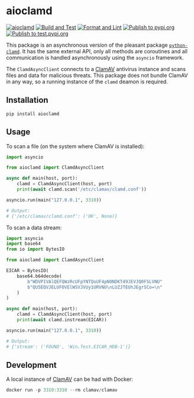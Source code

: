 # aioclamd

[![aioclamd](https://img.shields.io/pypi/v/aioclamd.svg)](https://pypi.python.org/pypi/aioclamd)
[![Build and Test](https://github.com/swedwise/aioclamd/actions/workflows/build_and_test.yml/badge.svg)](https://github.com/swedwise/aioclamd/actions/workflows/build_and_test.yml)
[![Format and Lint](https://github.com/swedwise/aioclamd/actions/workflows/format_and_lint.yml/badge.svg)](https://github.com/swedwise/aioclamd/actions/workflows/format_and_lint.yml)
[![Publish to pypi.org](https://github.com/swedwise/aioclamd/actions/workflows/pypi-publish.yml/badge.svg)](https://github.com/swedwise/aioclamd/actions/workflows/pypi-publish.yml)
[![Publish to test.pypi.org](https://github.com/swedwise/aioclamd/actions/workflows/test-pypi-publish.yml/badge.svg)](https://github.com/swedwise/aioclamd/actions/workflows/test-pypi-publish.yml)


This package is an asynchronous version of the pleasant package 
[`python-clamd`](https://github.com/graingert/python-clamd). It has the same external
API, only all methods are coroutines and all communication is handled 
asynchronously using the ``asyncio`` framework.

The `ClamdAsyncClient` connects to a [ClamAV](https://www.clamav.net/) antivirus instance and scans
files and data for malicious threats. This package does not bundle ClamAV in any way,
so a running instance of the `clamd` deamon is required.

## Installation

```
pip install aioclamd
```

## Usage

To scan a file (on the system where ClamAV is installed):

```python
import asyncio

from aioclamd import ClamdAsyncClient

async def main(host, port):
    clamd = ClamdAsyncClient(host, port)
    print(await clamd.scan('/etc/clamav/clamd.conf'))

asyncio.run(main("127.0.0.1", 3310))

# Output:
# {'/etc/clamav/clamd.conf': ('OK', None)}
```

To scan a data stream:

```python
import asyncio
import base64
from io import BytesIO

from aioclamd import ClamdAsyncClient

EICAR = BytesIO(
    base64.b64decode(
        b"WDVPIVAlQEFQWzRcUFpYNTQoUF4pN0NDKTd9JEVJQ0FSLVNU"
        b"QU5EQVJELUFOVElWSVJVUy1URVNU\nLUZJTEUhJEgrSCo=\n"
    )
)

async def main(host, port):
    clamd = ClamdAsyncClient(host, port)
    print(await clamd.instream(EICAR))

asyncio.run(main("127.0.0.1", 3310))

# Output:
# {'stream': ('FOUND', 'Win.Test.EICAR_HDB-1')}
```

## Development

A local instance of  [ClamAV](https://www.clamav.net/) can be had with Docker:

```powershell
docker run -p 3310:3310 --rm clamav/clamav
```
